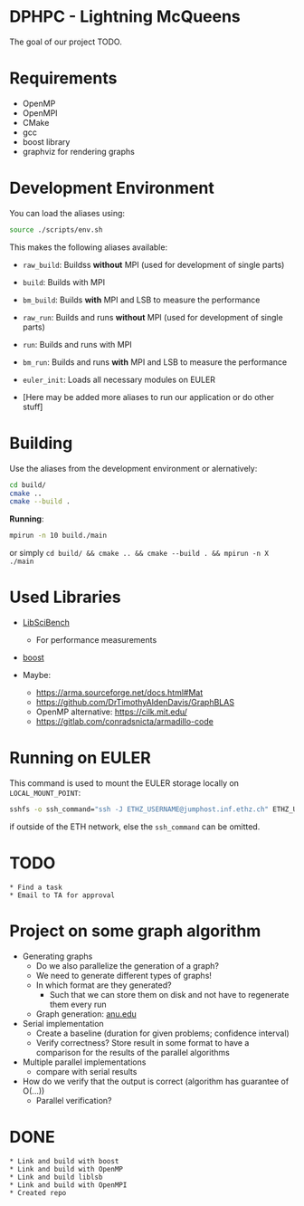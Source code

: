 
# DPHPC - Lightning McQueens

The goal of our project TODO.

# Requirements
* OpenMP
* OpenMPI
* CMake
* gcc
* boost library
* graphviz for rendering graphs

# Development Environment
You can load the aliases using:

```bash
source ./scripts/env.sh
```

This makes the following aliases available:
* `raw_build`: Buildss **without** MPI (used for development of single parts)
* `build`: Builds with MPI
* `bm_build`: Builds **with** MPI and LSB to measure the performance
* `raw_run`: Builds and runs **without** MPI (used for development of single parts)
* `run`: Builds and runs with MPI
* `bm_run`: Builds and runs **with** MPI and LSB to measure the performance
* `euler_init`: Loads all necessary modules on EULER

* [Here may be added more aliases to run our application or do other stuff] 


# Building

Use the aliases from the development environment or alernatively:

```bash
cd build/
cmake ..
cmake --build .
```

**Running**:
```bash
mpirun -n 10 build./main
```

or simply `cd build/ && cmake .. && cmake --build . && mpirun -n X ./main`

# Used Libraries
* [LibSciBench](https://spcl.inf.ethz.ch/Research/Performance/LibLSB/)
    * For performance measurements
* [boost](https://www.boost.org/)

* Maybe: 
    * https://arma.sourceforge.net/docs.html#Mat
    * https://github.com/DrTimothyAldenDavis/GraphBLAS
    * OpenMP alternative: https://cilk.mit.edu/
    * https://gitlab.com/conradsnicta/armadillo-code

# Running on EULER

This command is used to mount the EULER storage locally on `LOCAL_MOUNT_POINT`:
```bash
sshfs -o ssh_command="ssh -J ETHZ_USERNAME@jumphost.inf.ethz.ch" ETHZ_USERNAME@euler.ethz.ch: LOCAL_MOUNT_POINT
```
if outside of the ETH network, else the `ssh_command` can be omitted.

# TODO
    * Find a task
    * Email to TA for approval

# Project on some graph algorithm
* Generating graphs
    * Do we also parallelize the generation of a graph?
    * We need to generate different types of graphs!
    * In which format are they generated?
        * Such that we can store them on disk and not have to regenerate them every run
    * Graph generation: [anu.edu](http://users.cecs.anu.edu.au/~bdm/plantri/)
* Serial implementation
    * Create a baseline (duration for given problems; confidence interval)
    * Verify correctness? Store result in some format to have a comparison for the results of the parallel algorithms
* Multiple parallel implementations
    * compare with serial results
* How do we verify that the output is correct (algorithm has guarantee of O(...))
    * Parallel verification?


# DONE
    * Link and build with boost
    * Link and build with OpenMP
    * Link and build liblsb
    * Link and build with OpenMPI
    * Created repo
